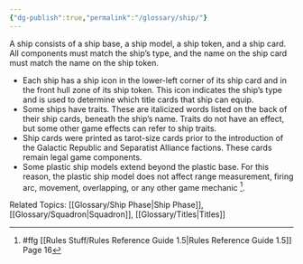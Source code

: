 ```yaml
---
{"dg-publish":true,"permalink":"/glossary/ship/"}
---
```


A ship consists of a ship base, a ship model, a ship token, and a ship card. All components must match the ship’s type, and the name on the ship card must match the name on the ship token.
- Each ship has a ship icon in the lower-left corner of its ship card and in the front hull zone of its ship token. This icon indicates the ship’s type and is used to determine which title cards that ship can equip.
- Some ships have traits. These are italicized words listed on the back of their ship cards, beneath the ship’s name. Traits do not have an effect, but some other game effects can refer to ship traits.
- Ship cards were printed as tarot-size cards prior to the introduction of the Galactic Republic and Separatist Alliance factions. These cards remain legal game components.
- Some plastic ship models extend beyond the plastic base. For this reason, the plastic ship model does not affect range measurement, firing arc, movement, overlapping, or any other game mechanic [^1].

Related Topics: [[Glossary/Ship Phase\|Ship Phase]], [[Glossary/Squadron\|Squadron]], [[Glossary/Titles\|Titles]]

[^1]: #ffg [[Rules Stuff/Rules Reference Guide 1.5\|Rules Reference Guide 1.5]] Page 16